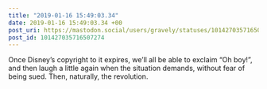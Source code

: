 ```yaml
---
title: "2019-01-16 15:49:03.34"
date: 2019-01-16 15:49:03.34 +00
post_uri: https://mastodon.social/users/gravely/statuses/101427035716507274
post_id: 101427035716507274
---
```

Once Disney’s copyright to it expires, we’ll all be able to exclaim “Oh boy!”, and then laugh a little again when the situation demands, without fear of being sued. Then, naturally, the revolution.


